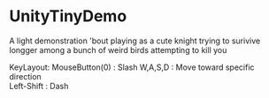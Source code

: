 # UnityTinyDemo
A light demonstration 'bout playing as  a cute knight trying to surivive longger among a bunch of weird birds attempting to kill you

KeyLayout: 
  MouseButton(0) : Slash
  W,A,S,D : Move toward specific direction    
  Left-Shift : Dash
